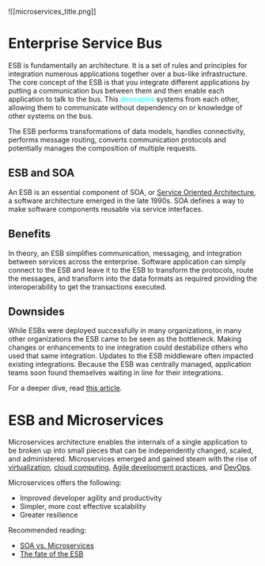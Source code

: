![[microservices_title.png]]

# Enterprise Service Bus

ESB is fundamentally an architecture. It is a set of rules and principles for integration numerous applications together over a bus-like infrastructure. The core concept of the ESB is that you integrate different applications by putting a communication bus between them and then enable each application to talk to the bus. This <span style="color: cyan">decouples</span> systems from each other, allowing them to communicate without dependency on or knowledge of other systems on the bus.

The ESB performs transformations of data models, handles connectivity, performs message routing, converts communication protocols and potentially manages the composition of multiple requests.

## ESB and SOA

An ESB is an essential component of SOA, or [Service Oriented Architecture](https://en.wikipedia.org/wiki/Service-oriented_architecture), a software architecture emerged in the late 1990s. SOA defines a way to make software components reusable via service interfaces.

## Benefits

In theory, an ESB simplifies communication, messaging, and integration between services across the enterprise. Software application can simply connect to the ESB and leave it to the ESB to transform the protocols, route the messages, and transform into the data formats as required providing the interoperability to get the transactions executed.

## Downsides

While ESBs were deployed successfully in many organizations, in many other organizations the ESB came to be seen as the bottleneck. Making changes or enhancements to ine integration could destabilize others who used that same integration. Updates to the ESB middleware often impacted existing integrations.
Because the ESB was centrally managed, application teams soon found themselves waiting in line for their integrations.

For a deeper dive, read [this article](https://developer.ibm.com/articles/cl-lightweight-integration-1/).

# ESB and Microservices

Microservices architecture enables the internals of a single application to be broken up into small pieces that can be independently changed, scaled, and administered. Microservices emerged and gained steam with the rise of [virtualization](https://www.redhat.com/en/topics/virtualization/what-is-virtualization), [cloud computing](https://www.redhat.com/en/topics/cloud), [Agile development practices](https://www.atlassian.com/agile), and [DevOps](https://www.redhat.com/en/topics/devops).

Microservices offers the following:

- Improved developer agility and productivity
- Simpler, more cost effective scalability
- Greater resilience

Recommended reading:
- [SOA vs. Microservices](https://www.ibm.com/cloud/blog/soa-vs-microservices)
- [The fate of the ESB](https://developer.ibm.com/articles/cl-lightweight-integration-1/)
